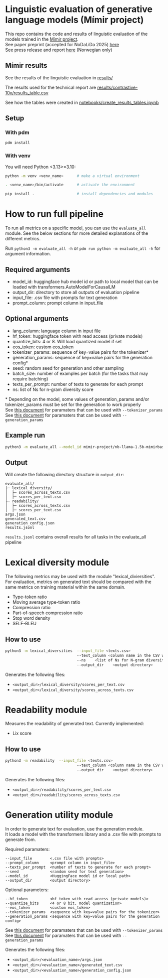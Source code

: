 # Linguistic evaluation of generative language models (Mímir project)

This repo contains the code and results of linguistic evaluation of the models trained in the [Mímir project](https://www.ntnu.edu/norllm/the-project-mimir-on-copyrighted-content).  
See paper preprint (accepted for NoDaLiDa 2025) [here](https://arxiv.org/abs/2412.09460)  
See press release and report [here](https://www.nb.no/pressemeldinger/forskningsprosjekt-viser-rettighetsbelagt-innhold-gir-norske-sprakmodeller-hoy-kvalitet/) (Norwegian only) 

## Mímir results 
See the results of the linguistic evaluation in [results/](results)  

The results used for the technical report are [results/contrastive-10x/results_table.csv](results/contrastive-10x/results_table.csv)

See how the tables were created in [notebooks/create_results_tables.ipynb](notebooks/create_results_tables.ipynb)

## Setup
### With pdm
```bash
pdm install
```

### With venv
You will need Python <3.13>=3.10:
```bash
python -m venv <venv_name>      # make a virtual environment

. <venv_name>/bin/activate      # activate the environment

pip install .                   # install dependencies and modules
```

# How to run full pipeline
To run all metrics on a specific model, you can use the `evaluate_all` module. See the below sections for more detailed explanations of the different metrics.

Run `python3 -m evaluate_all -h` or `pdm run python -m evaluate_all -h` for argument information.

## Required arguments
- model_id:                  huggingface hub model id or path to local model that can be loaded with transformers.AutoModelForCausalLM
- output_dir:                directory to store all outputs of evaluation pipeline
- input_file:                .csv file with prompts for text generation
- prompt_column:             prompt column in input_file


## Optional arguments
- lang_column:              language column in input file
- hf_token:                 huggingface token with read access (private models)                
- quantize_bits:            4 or 8. Will load quantized model if set                            
- eos_token:                 custom eos_token                                          
- tokenizer_params:          sequence of key=value pairs for the tokenizer*           
- generation_params:         sequence of key=value pairs for the generation config*  
- seed:                      random seed for generation and other sampling
- batch_size:                number of examples per batch (for the tasks that may require batching)  
- texts_per_prompt:          number of texts to generate for each prompt
- ns:                        list of Ns for n-gram diversity score

\* Depending on the model, some values of generation_params and/or tokenizer_params must be set for the generation to work properly  
See [this document](https://huggingface.co/docs/transformers/v4.15.0/main_classes/tokenizer#transformers.PreTrainedTokenizerBase.__call__) for paramaters that can be used with  `--tokenizer_params`  
See [this document](https://huggingface.co/docs/transformers/v4.39.3/en/main_classes/text_generation#transformers.GenerationConfig) for paramaters that can be used with `--generation_params`

## Example run 
```bash
python3 -m evaluate_all --model_id mimir-project/nb-llama-1.5b-mimirbase --input_file sentence-starters/sentence_starters.csv --prompt_column prompt --output_dir output/mimir-project/nb-llama-1.5b-mimirbase --generation_params max_new_tokens=200 min_new_tokens=170
```

## Output
Will create the following directory structure in `output_dir`:
```
evaluate_all/
├─ lexical_diversity/
│  ├─ scores_across_texts.csv
│  ├─ scores_per_text.csv
├─ readability/
│  ├─ scores_across_texts.csv
│  ├─ scores_per_text.csv
args.json
generated_text.csv
generation_config.json
results.jsonl
```

`results.jsonl`  contains overall results for all tasks in the evaluate_all pipeline

# Lexical diversity module

The following metrics may be used with the module "lexical_diviersities". For evaluation, metrics on generated text should be compared with the same metrics on training material within the same domain.

- Type-token ratio
- Moving average type-token ratio
- Compression ratio
- Part-of-speech compression ratio   
- Stop word density
- SELF-BLEU

## How to use

```bash
python3 -m lexical_diversities  --input_file <texts.csv>                                                
                                --text_column <column name in the CSV where the texts can be found>     
                                --ns    <list of Ns for N-gram diversity score>                                  
                                --output_dir    <output directory>
```

Generates the following files:
- `<output_dir>/lexical_diversity/scores_per_text.csv`
- `<output_dir>/lexical_diversity/scores_across_texts.csv`

# Readability module
Measures the readability of generated text. Currently implemented:
- Lix score

## How to use

```bash
python3 -m readability  --input_file <texts.csv>                                                
                                --text_column <column name in the CSV where the texts can be found>
                                --output_dir    <output directory>
```

Generates the following files:
- `<output_dir>/readability/scores_per_text.csv`
- `<output_dir>/readability/scores_across_texts.csv`

# Generation utility module

In order to generate text for evaluation, use the generation module.  
It loads a model with the transformers library and a .csv file with prompts to generate from.  

Required paramaters:
```
--input_file        <.csv file with prompts>
--prompt_column     <prompt column in input_file>
--texts_per_prompt  <number of texts to generate for each prompt>
--seed              <random seed for text generation>
--model_id          <HuggingFace model id or local path>      
--output_dir        <output directory>        
```
Optional parameters:
```
--hf_token          <hf token with read access (private models)>                
--quantize_bits     <4 or 8 bit, model quantization>                            
--eos_token         <custom eos_token>                                          
--tokenizer_params  <sequence with key=value pairs for the tokenizer>           
--generation_params <sequence with key=value pairs for the generation config>   
```
See [this document](https://huggingface.co/docs/transformers/v4.15.0/main_classes/tokenizer#transformers.PreTrainedTokenizerBase.__call__) for paramaters that can be used with  `--tokenizer_params`  
See [this document](https://huggingface.co/docs/transformers/v4.39.3/en/main_classes/text_generation#transformers.GenerationConfig) for paramaters that can be used with `--generation_params`

Generates the following files:
- `<output_dir>/<evaluation_name>/args.json`           
- `<output_dir>/<evaluation_name>/generated_text.csv`         
- `<output_dir>/<evaluation_name>/generation_config.json` 

